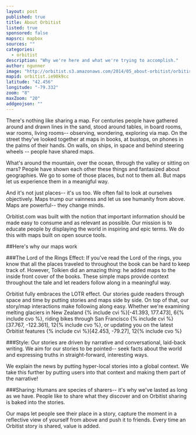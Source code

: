 ```yaml
---
layout: post
published: true
title: About Orbitist
listed: true
sponsored: false
mapsrc: mapbox
sources: ""
categories: 
  - orbitist
description: "Why we're here and what we're trying to accomplish."
author: ngunner
image: "http://orbitist.s3.amazonaws.com/2014/05_about-orbitist/orbitist_illustration.jpg"
mapid: orbitist.ie90k9cc
latitude: "42.456"
longitude: "-79.332"
zoom: "8"
maxZoom: "20"
addgeojson: ""
---
```


There's nothing like sharing a map. For centuries people have gathered around and drawn lines in the sand, stood around tables, in board rooms, war rooms, living rooms-- observing, wondering, exploring via map. On the street they've looked together at maps in books, at bustops, on phones in the palms of their hands. On walls, on ships, in space and behind steering wheels -- people have shared maps. 

What's around the mountain, over the ocean, through the valley or sitting on mars? People have shown each other these things and fantasized about geographies. We go to some of those places, but not to them all. But maps let us experience them in a meanigful way.

And it's not just places-- it's us too. We often fail to look at ourselves objectively. Maps trump our vainness and let us see humanity from above. Maps are powerful-- they change minds.

Orbitist.com was built with the notion that important information should be made easy to consume and as relevant as possible. Our mission is to educate people by displaying the world in inspiring and epic terms. We do this with maps built on open source tools.

##Here's why our maps work

###The Lord of the Rings Effect:
If you've read the Lord of the rings, you know that all the places traveled to throughout the book can be hard to keep track of. However, Tolkien did an amazing thing: he added maps to the inside front cover of the books. These simple maps provide context throughout the tale and let readers follow along in a meaningful way.

Orbitist fully embraces the LOTR effect. Our stories guide readers through space and time by putting stories and maps side by side. On top of that, our story/map interactions make following along easy. Whether we're examining melting glaciers in New Zealand {% include cvi %}[-41.393, 177.473], 6{% include cvo %}, riding bikes through San Francisco {% include cvi %}[37.767, -122.361], 12{% include cvo %}, or updating you on the latest Orbitist features {% include cvi %}[42.453, -79.27], 12{% include cvo %}

###Style:
Our stories are driven by narrative and conversational, laid-back writing. We aim for our stories to be pointed-- seek facts about the world and expressing truths in straight-forward, interesting ways. 

We explain the news by putting hyper-local stories into a global context. We take this further by putting users into that context and making them part of the narrative! 

###Sharing:
Humans are species of sharers-- it's why we've lasted as long as we have. People like to share what they discover and on Orbitist sharing is baked into the stories.

Our maps let people see their place in a story, capture the moment in a reflective view of yourself from above and push it to friends. Every time an Orbitist story is shared, value is added.